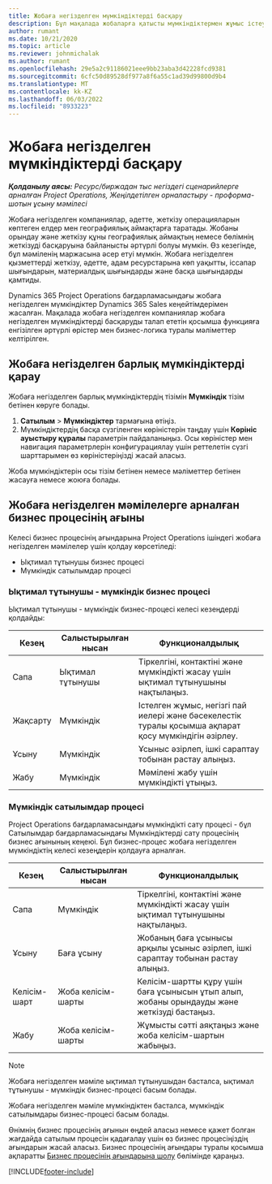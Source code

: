 ```yaml
---
title: Жобаға негізделген мүмкіндіктерді басқару
description: Бұл мақалада жобаларға қатысты мүмкіндіктермен жұмыс істеу туралы ақпарат берілген.
author: rumant
ms.date: 10/21/2020
ms.topic: article
ms.reviewer: johnmichalak
ms.author: rumant
ms.openlocfilehash: 29e5a2c91186021eee9bb23aba3d42228fcd9381
ms.sourcegitcommit: 6cfc50d89528df977a8f6a55c1ad39d99800d9b4
ms.translationtype: MT
ms.contentlocale: kk-KZ
ms.lasthandoff: 06/03/2022
ms.locfileid: "8933223"
---
```

# <a name="manage-project-based-opportunities"></a>Жобаға негізделген мүмкіндіктерді басқару

_**Қолданылу аясы:** Ресурс/биржадан тыс негіздегі сценарийлерге арналған Project Operations, Жеңілдетілген орналастыру - проформа-шотын ұсыну мәмілесі_

Жобаға негізделген компаниялар, әдетте, жеткізу операцияларын көптеген елдер мен географиялық аймақтарға таратады. Жобаны орындау және жеткізу құны географиялық аймақтың немесе бөлімнің жеткізуді басқаруына байланысты әртүрлі болуы мүмкін. Өз кезегінде, бұл мәміленің маржасына әсер етуі мүмкін. Жобаға негізделген қызметтерді жеткізу, әдетте, адам ресурстарына көп уақытты, іссапар шығындарын, материалдық шығындарды және басқа шығындарды қамтиды.

Dynamics 365 Project Operations бағдарламасындағы жобаға негізделген мүмкіндіктер Dynamics 365 Sales кеңейтімдерімен жасалған. Мақалада жобаға негізделген компаниялар жобаға негізделген мүмкіндіктерді басқаруды талап ететін қосымша функцияға енгізілген әртүрлі өрістер мен бизнес-логика туралы мәліметтер келтірілген.

## <a name="view-all-project-based-opportunities"></a>Жобаға негізделген барлық мүмкіндіктерді қарау

Жобаға негізделген барлық мүмкіндіктердің тізімін **Мүмкіндік** тізім бетінен көруге болады. 

1. **Сатылым** > **Мүмкіндіктер** тармағына өтіңіз.
2. Мүмкіндіктердің басқа сүзгіленген көріністерін таңдау үшін **Көрініс ауыстыру құралы** параметрін пайдаланыңыз. Осы көріністер мен навигация параметрлерін конфигурациялау үшін реттелетін сүзгі шарттарымен өз көріністеріңізді жасай аласыз.

Жоба мүмкіндіктерін осы тізім бетінен немесе мәліметтер бетінен жасауға немесе жоюға болады.

## <a name="business-process-flow-for-project-based-deals"></a>Жобаға негізделген мәмілелерге арналған бизнес процесінің ағыны

Келесі бизнес процесінің ағындарына Project Operations ішіндегі жобаға негізделген мәмілелер үшін қолдау көрсетіледі:

- Ықтимал тұтынушы бизнес процесі
- Мүмкіндік сатылымдар процесі

### <a name="lead-to-opportunity-business-process"></a>Ықтимал тұтынушы - мүмкіндік бизнес процесі 
Ықтимал тұтынушы - мүмкіндік бизнес-процесі келесі кезеңдерді қолдайды:

| Кезең | Салыстырылған нысан | Функционалдылық |
| --- | --- | --- |
| Сапа | Ықтимал тұтынушы | Тіркелгіні, контактіні және мүмкіндікті жасау үшін ықтимал тұтынушыны нақтылаңыз. |
| Жақсарту | Мүмкіндік | Істелген жұмыс, негізгі пай иелері және бәсекелестік туралы қосымша ақпарат қосу мүмкіндігін әзірлеу. |
| Ұсыну | Мүмкіндік | Ұсыныс әзірлеп, ішкі сараптау тобынан растау алыңыз. |
| Жабу | Мүмкіндік | Мәмілені жабу үшін мүмкіндікті ұтыңыз. |

### <a name="opportunity-sales-process"></a>Мүмкіндік сатылымдар процесі
Project Operations бағдарламасындағы мүмкіндікті сату процесі - бұл Сатылымдар бағдарламасындағы Мүмкіндіктерді сату процесінің бизнес ағынының кеңеюі. Бұл бизнес-процес жобаға негізделген мүмкіндіктің келесі кезеңдерін қолдауға арналған.

| Кезең | Салыстырылған нысан | Функционалдылық |
| --- | --- | --- |
| Сапа | Мүмкіндік | Тіркелгіні, контактіні және мүмкіндікті жасау үшін ықтимал тұтынушыны нақтылаңыз. |
| Ұсыну | Баға ұсыну | Жобаның баға ұсынысы арқылы ұсыныс әзірлеп, ішкі сараптау тобынан растау алыңыз. |
| Келісім-шарт | Жоба келісім-шарты | Келісім-шартты құру үшін баға ұсынысын ұтып алып, жобаны орындауды және жеткізуді бастаңыз. |
| Жабу | Жоба келісім-шарты | Жұмысты сәтті аяқтаңыз және жоба келісім-шартын жабыңыз. |

> [!NOTE]
> Жобаға негізделген мәміле ықтимал тұтынушыдан басталса, ықтимал тұтынушы - мүмкіндік бизнес-процесі басым болады.
>
> Жобаға негізделген мәміле мүмкіндіктен басталса, мүмкіндік сатылымдары бизнес-процесі басым болады.

Өнімнің бизнес процесінің ағынын өңдей аласыз немесе қажет болған жағдайда сатылым процесін қадағалау үшін өз бизнес процесіңіздің ағындарын жасай аласыз. Бизнес процесінің ағындары туралы қосымша ақпаратты [Бизнес процесінің ағындарына шолу](/dynamics365/customerengagement/on-premises/customize/business-process-flows-overview) бөлімінде қараңыз.


[!INCLUDE[footer-include](../includes/footer-banner.md)]